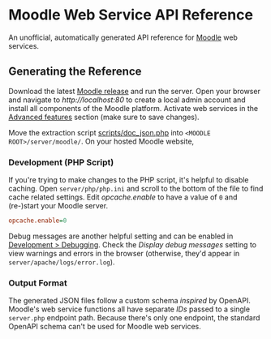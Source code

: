 # Moodle Web Service API Reference

An unofficial, automatically generated API reference for [Moodle](https://docs.moodle.org/dev/Creating_a_web_service_client) web services.


## Generating the Reference

Download the latest [Moodle release](https://download.moodle.org/releases/latest/) and run the server. Open your browser and navigate to _http://localhost:80_ to create a local admin account and install all components of the Moodle platform. Activate web services in the [Advanced features](http://localhost:80/admin/settings.php?section=optionalsubsystems) section (make sure to save changes).

Move the extraction script [scripts/doc_json.php](https://github.com/doodlezucc/MoodleREST/blob/master/scripts/doc_json.php) into `<MOODLE ROOT>/server/moodle/`. On your hosted Moodle website, 

### Development (PHP Script)

If you're trying to make changes to the PHP script, it's helpful to disable caching. Open `server/php/php.ini` and scroll to the bottom of the file to find cache related settings. Edit _opcache.enable_ to have a value of `0` and (re-)start your Moodle server.
```ini
opcache.enable=0
```

Debug messages are another helpful setting and can be enabled in [Development > Debugging](http://localhost:80/admin/settings.php?section=debugging). Check the _Display debug messages_ setting to view warnings and errors in the browser (otherwise, they'd appear in `server/apache/logs/error.log`).


### Output Format

The generated JSON files follow a custom schema _inspired_ by OpenAPI.
Moodle's web service functions all have separate _IDs_ passed to a single `server.php` endpoint path. Because there's only one endpoint, the standard OpenAPI schema can't be used for Moodle web services.
